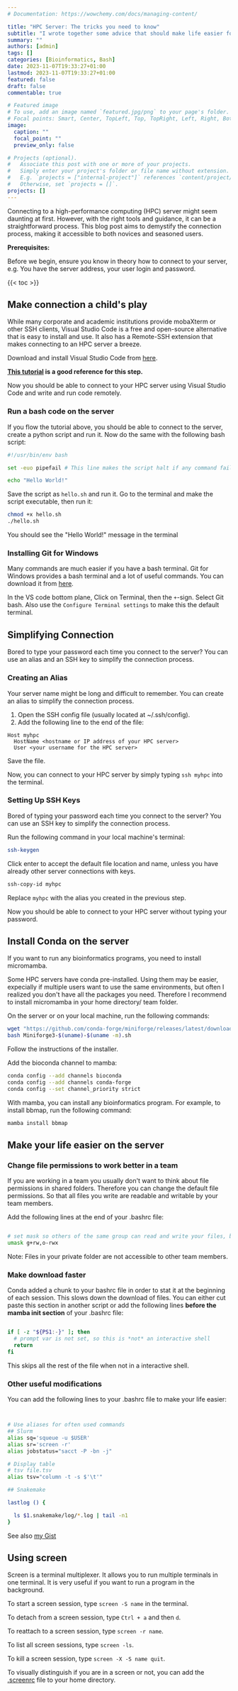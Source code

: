 ```yaml
---
# Documentation: https://wowchemy.com/docs/managing-content/

title: "HPC Server: The tricks you need to know"
subtitle: "I wrote together some advice that should make life easier for those working with a cluster"
summary: ""
authors: [admin]
tags: []
categories: [Bioinformatics, Bash]
date: 2023-11-07T19:33:27+01:00
lastmod: 2023-11-07T19:33:27+01:00
featured: false
draft: false
commentable: true

# Featured image
# To use, add an image named `featured.jpg/png` to your page's folder.
# Focal points: Smart, Center, TopLeft, Top, TopRight, Left, Right, BottomLeft, Bottom, BottomRight.
image:
  caption: ""
  focal_point: ""
  preview_only: false

# Projects (optional).
#   Associate this post with one or more of your projects.
#   Simply enter your project's folder or file name without extension.
#   E.g. `projects = ["internal-project"]` references `content/project/deep-learning/index.md`.
#   Otherwise, set `projects = []`.
projects: []
---
```




Connecting to a high-performance computing (HPC) server might seem daunting at first.
However, with the right tools and guidance, it can be a straightforward process.
This blog post aims to demystify the connection process, making it accessible to both novices and seasoned users.

**Prerequisites:**

Before we begin, ensure you know in theory how to connect to your server, e.g. You have the server address, your user login and password.

{{< toc >}}

## Make connection a child's play

While many corporate and academic institutions provide mobaXterm or other SSH clients, Visual Studio Code is a free and open-source alternative that is easy to install and use.
It also has a Remote-SSH extension that makes connecting to an HPC server a breeze.

Download and install Visual Studio Code from [here](https://code.visualstudio.com/download).

**[This tutorial](https://carleton.ca/scs/2023/vscode-remote-access-and-code-editing/) is a good reference for this step.**

Now you should be able to connect to your HPC server using Visual Studio Code and write and run code remotely.

### Run a bash code on the server

If you flow the tutorial above, you should be able to connect to the server, create a python script and run it. Now do the same with the following bash script:

```bash
#!/usr/bin/env bash

set -euo pipefail # This line makes the script halt if any command fails, quite useful to avoid errors

echo "Hello World!"
```
Save the script as `hello.sh` and run it.
Go to the terminal and make the script executable, then run it:

```bash
chmod +x hello.sh
./hello.sh
```

You should see the "Hello World!" message in the terminal


### Installing Git for Windows

Many commands are much easier if you have a bash terminal. Git for Windows provides a bash terminal and a lot of useful commands. You can download it from [here](https://git-scm.com/download/win).

In the VS code bottom plane, Click on Terminal, then the `+`-sign. Select Git bash. Also use the `Configure Terminal settings` to make this the default terminal. 

## Simplifying Connection


Bored to type your password each time you connect to the server? You can use an alias and an SSH key to simplify the connection process.

### Creating an Alias

Your server name might be long and difficult to remember. You can create an alias to simplify the connection process.

1. Open the SSH config file (usually located at ~/.ssh/config).
2. Add the following line to the end of the file:

```
Host myhpc
  HostName <hostname or IP address of your HPC server>
  User <your username for the HPC server>
```

Save the file.

Now, you can connect to your HPC server by simply typing `ssh myhpc` into the terminal.



### Setting Up SSH Keys

Bored of typing your password each time you connect to the server? You can use an SSH key to simplify the connection process.

Run the following command in your local machine's terminal:

``` bash
ssh-keygen
```
Click enter to accept the default file location and name, unless you have already other server connections with keys.


``` bash
ssh-copy-id myhpc
```

Replace `myhpc` with the alias you created in the previous step.

Now you should be able to connect to your HPC server without typing your password.



## Install Conda on the server

If you want to run any bioinformatics programs, you need to install micromamba.

Some HPC servers have conda pre-installed. Using them may be easier, expecially if multiple users want to use the same environments, but often I realized you don't have all the packages you need. Therefore I recommend to install micromamba in your home directory/ team folder.

On the server or on your local machine, run the following commands: 

```bash
wget "https://github.com/conda-forge/miniforge/releases/latest/download/Miniforge3-$(uname)-$(uname -m).sh"
bash Miniforge3-$(uname)-$(uname -m).sh
```

Follow the instructions of the installer.

Add the bioconda channel to mamba:
```bash
conda config --add channels bioconda
conda config --add channels conda-forge
conda config --set channel_priority strict
```



With mamba, you can install any bioinformatics program. For example, to install bbmap, run the following command:

```bash
mamba install bbmap
```


## Make your life easier on the server

### Change file permissions to work better in a team

If you are working in a team you usually don't want to think about file permissions in shared folders. Therefore you can change the default file permissions. So that all files you write are readable and writable by your team members.

Add the following lines at the end of your .bashrc file:

```bash

# set mask so others of the same group can read and write your files, by default
umask g+rw,o-rwx

```
Note: Files in your private folder are not accessible to other team members. 

### Make download faster
Conda added a chunk to your bashrc file in order to stat it at the beginning of each session. This slows down the download of files. You can either cut paste this section in another script or add the following lines **before the mamba init section** of your .bashrc file:


```bash

if [ -z "${PS1:-}" ]; then
  # prompt var is not set, so this is *not* an interactive shell
  return
fi

```

This skips all the rest of the file when not in a interactive shell.

### Other useful modifications

You can add the following lines to your .bashrc file to make your life easier:

```bash


# Use aliases for often used commands
## Slurm
alias sq='squeue -u $USER'
alias sr='screen -r'
alias jobstatus="sacct -P -bn -j"

# Display table 
# tsv file.tsv
alias tsv="column -t -s $'\t'"

## Snakemake

lastlog () {

  ls $1.snakemake/log/*.log | tail -n1
}

```

See also [my Gist](https://gist.github.com/SilasK/fcfee200405196ae12588824591766ec)

## Using screen

Screen is a terminal multiplexer. It allows you to run multiple terminals in one terminal. It is very useful if you want to run a program in the background.

To start a screen session, type `screen -S name` in the terminal.

To detach from a screen session, type `Ctrl + a` and then `d`.

To reattach to a screen session, type `screen -r name`.

To list all screen sessions, type `screen -ls`.

To kill a screen session, type `screen -X -S name quit`.


To visually distinguish if you are in a screen or not, you can add the [.screenrc](https://gist.github.com/SilasK/fcfee200405196ae12588824591766ec) file to your home directory.
